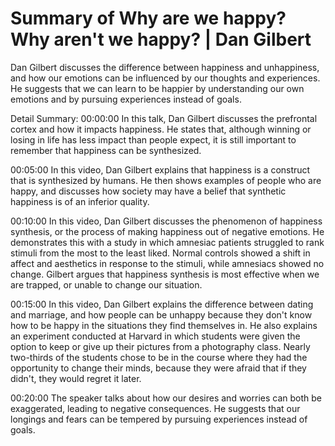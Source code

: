 # Summary of Why are we happy? Why aren't we happy? | Dan Gilbert

Dan Gilbert discusses the difference between happiness and unhappiness, and how our emotions can be influenced by our thoughts and experiences. He suggests that we can learn to be happier by understanding our own emotions and by pursuing experiences instead of goals.

Detail Summary: 
00:00:00
In this talk, Dan Gilbert discusses the prefrontal cortex and how it impacts happiness. He states that, although winning or losing in life has less impact than people expect, it is still important to remember that happiness can be synthesized.

00:05:00
In this video, Dan Gilbert explains that happiness is a construct that is synthesized by humans. He then shows examples of people who are happy, and discusses how society may have a belief that synthetic happiness is of an inferior quality.

00:10:00
In this video, Dan Gilbert discusses the phenomenon of happiness synthesis, or the process of making happiness out of negative emotions. He demonstrates this with a study in which amnesiac patients struggled to rank stimuli from the most to the least liked. Normal controls showed a shift in affect and aesthetics in response to the stimuli, while amnesiacs showed no change. Gilbert argues that happiness synthesis is most effective when we are trapped, or unable to change our situation.

00:15:00
In this video, Dan Gilbert explains the difference between dating and marriage, and how people can be unhappy because they don't know how to be happy in the situations they find themselves in. He also explains an experiment conducted at Harvard in which students were given the option to keep or give up their pictures from a photography class. Nearly two-thirds of the students chose to be in the course where they had the opportunity to change their minds, because they were afraid that if they didn't, they would regret it later.

00:20:00
The speaker talks about how our desires and worries can both be exaggerated, leading to negative consequences. He suggests that our longings and fears can be tempered by pursuing experiences instead of goals.

